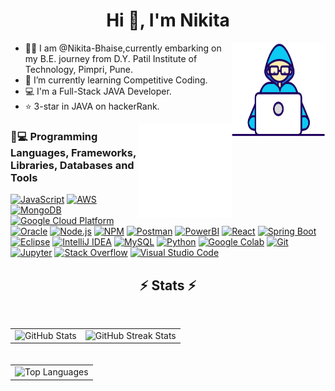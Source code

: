 <h1 align="center">Hi 👋, I'm Nikita</h1>

<img align="right" width=150px height=150px alt="side_sticker" src="https://github.com/IMvision12/IMvision12/blob/main/Developer.gif" />

- 👨‍🎓 I am @Nikita-Bhaise,currently embarking on my B.E. journey from D.Y. Patil Institute of Technology, Pimpri, Pune.
- 🌱 I’m currently learning  Competitive Coding.
- 💻 I'm a Full-Stack JAVA Developer.
- ⭐️ 3-star in JAVA on hackerRank.

<img align="right" width=150px height=150px alt="side_sticker" src="https://github.com/IMvision12/IMvision12/blob/main/giphy.gif" />

<h3>🔨💻 Programming Languages, Frameworks, Libraries, Databases and Tools</h3>

  <p>
      <a href="#"><img alt="JavaScript" src="https://custom-icon-badges.demolab.com/badge/JavaScript-323330?logo=cpp2&logoColor=white"></a>
      <a href="#"><img alt="AWS" src="https://custom-icon-badges.demolab.com/badge/Amazon_AWS-FF9900?logo=cpp2&logoColor=white"></a>
      <a href="#"><img alt="MongoDB" src="https://custom-icon-badges.demolab.com/badge/MongoDB-4EA94B?logo=cpp2&logoColor=white"></a>
      <a href="#"><img alt="Google Cloud Platform" src="https://img.shields.io/badge/-Google_Cloud_Platform-1a73e8?style=flat-square&logo=google-cloud&logoColor=white" />
      <a href="#"><img alt="Oracle" src="https://custom-icon-badges.demolab.com/badge/Oracle-F80000?logo=cpp2&logoColor=white"></a>
      <a href="#"><img alt="Node.js" src="https://custom-icon-badges.demolab.com/badge/Node%20js-339933?logo=cpp2&logoColor=white"></a>
      <a href="#"><img alt="NPM" src="https://custom-icon-badges.demolab.com/badge/npm-CB3837?logo=cpp2&logoColor=white"></a>
      <a href="#"><img alt="Postman" src="https://custom-icon-badges.demolab.com/badge/Postman-FF6C37?logo=cpp2&logoColor=white"></a>
      <a href="#"><img alt="PowerBI" src="https://custom-icon-badges.demolab.com/badge/PowerBI-F2C811?logo=cpp2&logoColor=white"></a>
      <a href="#"><img alt="React" src="https://custom-icon-badges.demolab.com/badge/React-20232A?logo=cpp2&logoColor=white"></a>
      <a href="#"><img alt="Spring Boot" src="https://custom-icon-badges.demolab.com/badge/Spring_Boot-6DB33F?logo=cpp2&logoColor=white"></a>
      <a href="#"><img alt="Eclipse" src="https://custom-icon-badges.demolab.com/badge/Eclipse-2C2255?logo=cpp2&logoColor=white"></a>
      <a href="#"><img alt="IntelliJ IDEA" src="https://custom-icon-badges.demolab.com/badge/IntelliJ_IDEA-000000.svg?logo=cpp2&logoColor=white"></a>
      <a href="#"><img alt="MySQL" src="https://custom-icon-badges.demolab.com/badge/MySQL-005C84?logo=cpp2&logoColor=white"></a>
      <a href="#"><img alt="Python" src="https://img.shields.io/badge/Python-14354C.svg?logo=python&logoColor=white"></a>
      <a href="#"><img alt="Google Colab" src="https://img.shields.io/badge/Google_Colab-F05033.svg?logo=google-colab&logoColor=golden&style=flat-square&color=grey"></a>
      <a href="#"><img alt="Git" src="https://img.shields.io/badge/Git-F05033.svg?logo=git&logoColor=white"></a>
      <a href="#"><img alt="Jupyter" src="https://img.shields.io/badge/Jupyter-F37626.svg?logo=Jupyter&logoColor=white"></a>
      <a href="#"><img alt="Stack Overflow" src="https://img.shields.io/badge/-Stack%20Overflow-FE7A16?logo=stack-overflow&logoColor=white"></a>
      <a href="#"><img alt="Visual Studio Code" src="https://img.shields.io/badge/Visual%20Studio%20Code-0078d7.svg?logo=visual-studio-code&logoColor=white"></a>
  </p>
</details>

<h2 align="center">⚡ Stats ⚡</h2>
<br>
<div style="text-align: center;">
  <table style="display: inline-block;">
    <tr>
      <td style="text-align: center;">
          <img src="https://github-readme-stats.vercel.app/api?username=Nikita-Bhaise&theme=blueberry&hide_border=false&include_all_commits=false&count_private=false" alt="GitHub Stats"/>
      </td>
      <td style="text-align: center;">
          <img src="https://github-readme-streak-stats.herokuapp.com/?user=Nikita-Bhaise&theme=blueberry&hide_border=false" alt="GitHub Streak Stats"/>
      </td>
    </tr>
  </table>
</div>
<br>

<div style="text-align: center;">
  <table style="margin: auto;">
    <tr>
      <td style="text-align: center;">
          <img src="https://github-readme-stats.vercel.app/api/top-langs/?username=Nikita-Bhaise&theme=blueberry&hide_border=false&include_all_commits=false&count_private=false&layout=compact" alt="Top Languages"/>
      </td>
    </tr>
  </table>
</div>
